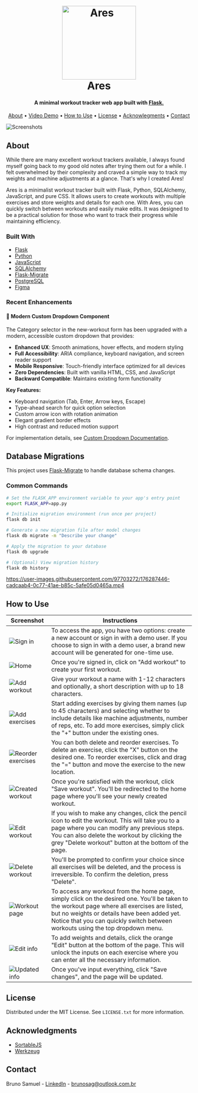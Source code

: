 <h1 align="center">
    <br>
    <a href="https://www.aresworkout.tk">
        <img src="https://github.com/brunosag/ares/assets/97703272/3c2dac34-0156-4181-bf4c-f28315fadee9" alt="Ares" width="200">
    </a>
    <br>
    Ares
    <br>
</h1>

<h4 align="center">A minimal workout tracker web app built with <a href="https://flask.palletsprojects.com/" target="_blank">Flask.</a></h4>

<p align="center">
    <a href="#about">About</a> •
    <a href="#video-demo">Video Demo</a> •
    <a href="#how-to-use">How to Use</a> •
    <a href="#license">License</a> •
    <a href="#acknowledgments">Acknowlegments</a> •
    <a href="#contact">Contact</a>
</p>

![Screenshots](https://user-images.githubusercontent.com/97703272/175546196-259a3f7c-5ea3-47ba-bd68-d895663ef473.png)

## About

While there are many excellent workout trackers available, I always found myself going back to my good old notes after trying them out for a while. I felt overwhelmed by their complexity and craved a simple way to track my weights and machine adjustments at a glance. That's why I created Ares!

Ares is a minimalist workout tracker built with Flask, Python, SQLAlchemy, JavaScript, and pure CSS. It allows users to create workouts with multiple exercises and store weights and details for each one. With Ares, you can quickly switch between workouts and easily make edits. It was designed to be a practical solution for those who want to track their progress while maintaining efficiency.

### Built With

-   [Flask](https://flask.palletsprojects.com/)
-   [Python](https://www.python.org/)
-   [JavaScript](https://www.javascript.com/)
-   [SQLAlchemy](https://www.sqlalchemy.org/)
-   [Flask-Migrate](https://flask-migrate.readthedocs.io/en/latest/)
-   [PostgreSQL](https://www.postgresql.org/)
-   [Figma](https://www.figma.com/ui-design-tool/)

### Recent Enhancements

#### 🎯 Modern Custom Dropdown Component
The Category selector in the new-workout form has been upgraded with a modern, accessible custom dropdown that provides:

- **Enhanced UX**: Smooth animations, hover effects, and modern styling
- **Full Accessibility**: ARIA compliance, keyboard navigation, and screen reader support
- **Mobile Responsive**: Touch-friendly interface optimized for all devices
- **Zero Dependencies**: Built with vanilla HTML, CSS, and JavaScript
- **Backward Compatible**: Maintains existing form functionality

**Key Features:**
- Keyboard navigation (Tab, Enter, Arrow keys, Escape)
- Type-ahead search for quick option selection
- Custom arrow icon with rotation animation
- Elegant gradient border effects
- High contrast and reduced motion support

For implementation details, see [Custom Dropdown Documentation](kavia-docs/custom_dropdown_implementation.md).

## Database Migrations

This project uses [Flask-Migrate](https://flask-migrate.readthedocs.io/en/latest/) to handle database schema changes. 

### Common Commands

```bash
# Set the FLASK_APP environment variable to your app's entry point
export FLASK_APP=app.py

# Initialize migration environment (run once per project)
flask db init

# Generate a new migration file after model changes
flask db migrate -m "Describe your change"

# Apply the migration to your database
flask db upgrade

# (Optional) View migration history
flask db history
```


https://user-images.githubusercontent.com/97703272/176287446-cadcaab4-0c77-41ae-b85c-5afe05d0465a.mp4

## How to Use

| Screenshot | Instructions |
|--|--|
| ![Sign in](https://user-images.githubusercontent.com/97703272/234174007-5f0b9160-a88c-4c39-9b4a-a9a3a15e6747.png) | To access the app, you have two options: create a new account or sign in with a demo user. If you choose to sign in with a demo user, a brand new account will be generated for one-time use. |
| ![Home](https://user-images.githubusercontent.com/97703272/234174024-ab6e31c4-c243-4055-b4a1-5b0322b788b6.png) | Once you're signed in, click on "Add workout" to create your first workout. |
| ![Add workout](https://user-images.githubusercontent.com/97703272/234174042-5ebde671-2083-43fe-b74e-6515f7db2db1.png) | Give your workout a name with 1-12 characters and optionally, a short description with up to 18 characters. |
| ![Add exercises](https://user-images.githubusercontent.com/97703272/234174050-72d65cf8-94fc-47e5-9ee8-748c10380c89.png) | Start adding exercises by giving them names (up to 45 characters) and selecting whether to include details like machine adjustments, number of reps, etc. To add more exercises, simply click the "+" button under the existing ones. |
| ![Reorder exercises](https://user-images.githubusercontent.com/97703272/234174394-39d1e76b-05ec-4424-8f28-adef6149a376.png) | You can both delete and reorder exercises. To delete an exercise, click the "X" button on the desired one. To reorder exercises, click and drag the "=" button and move the exercise to the new location. |
| ![Created workout](https://user-images.githubusercontent.com/97703272/234174412-97719137-6187-4bb3-a6f9-bb7e6145cf6b.png) | Once you're satisfied with the workout, click "Save workout". You'll be redirected to the home page where you'll see your newly created workout. |
| ![Edit workout](https://user-images.githubusercontent.com/97703272/234174503-c51ae570-66c0-428e-a9de-824a3a5c6e66.png) | If you wish to make any changes, click the pencil icon to edit the workout. This will take you to a page where you can modify any previous steps. You can also delete the workout by clicking the grey "Delete workout" button at the bottom of the page. |
| ![Delete workout](https://user-images.githubusercontent.com/97703272/234174511-5f32a31b-3eb3-4631-980f-0a1fa3459abb.png) | You'll be prompted to confirm your choice since all exercises will be deleted, and the process is irreversible. To confirm the deletion, press "Delete". |
| ![Workout page](https://user-images.githubusercontent.com/97703272/234174420-52b94514-e839-4977-85e2-15d6af35bf39.png) | To access any workout from the home page, simply click on the desired one. You'll be taken to the workout page where all exercises are listed, but no weights or details have been added yet. Notice that you can quickly switch between workouts using the top dropdown menu. |
| ![Edit info](https://user-images.githubusercontent.com/97703272/234174444-e04d6cc7-31dc-42aa-8545-55c6e437b8ac.png) | To add weights and details, click the orange "Edit" button at the bottom of the page. This will unlock the inputs on each exercise where you can enter all the necessary information. |
| ![Updated info](https://user-images.githubusercontent.com/97703272/234174458-9b7e7138-5787-4db7-9956-b490670b5218.png) | Once you've input everything, click "Save changes", and the page will be updated. |

## License

Distributed under the MIT License. See `LICENSE.txt` for more information.

## Acknowledgments

-   [SortableJS](https://github.com/SortableJS/Sortable)
-   [Werkzeug](https://werkzeug.palletsprojects.com)

## Contact

Bruno Samuel - [LinkedIn](https://www.linkedin.com/in/brunosag/) - brunosag@outlook.com.br
